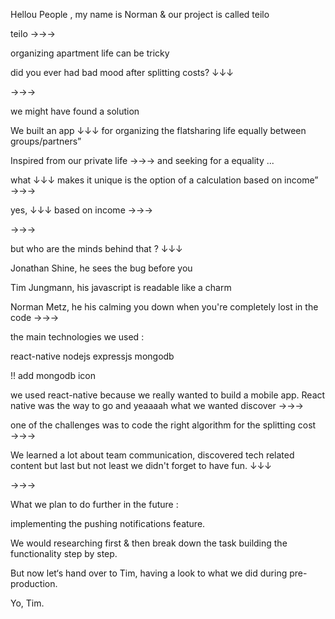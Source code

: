 Hellou People , my name is Norman & our project is called teilo

teilo →→→

organizing apartment life can be tricky

did you ever had bad mood after splitting costs? ↓↓↓

→→→

we might have found a solution

We built an app ↓↓↓ for organizing the flatsharing life equally between groups/partners”

Inspired from our private life →→→ and seeking for a equality ...

what ↓↓↓ makes it unique is the option of a calculation based on income” →→→

yes, ↓↓↓ based on income →→→

→→→

but who are the minds behind that ? ↓↓↓

Jonathan Shine, he sees the bug before you

Tim Jungmann, his javascript is readable like a charm

Norman Metz, he his calming you down when you're completely lost in the code →→→

the main technologies we used :

react-native nodejs expressjs mongodb

!! add mongodb icon

we used react-native because we really wanted to build a mobile app.
React native was the way to go and yeaaaah what we wanted discover →→→

one of the challenges was
to code the right algorithm for the splitting cost →→→

We learned a lot about team communication, discovered tech related content but
last but not least we didn't forget to have fun. ↓↓↓

→→→

What we plan to do further in the future :

implementing the pushing notifications feature.

We would researching first & then break down the task building the functionality step by step.

But now let‘s hand over to Tim, having a look to what we did during pre-production.

Yo, Tim.
